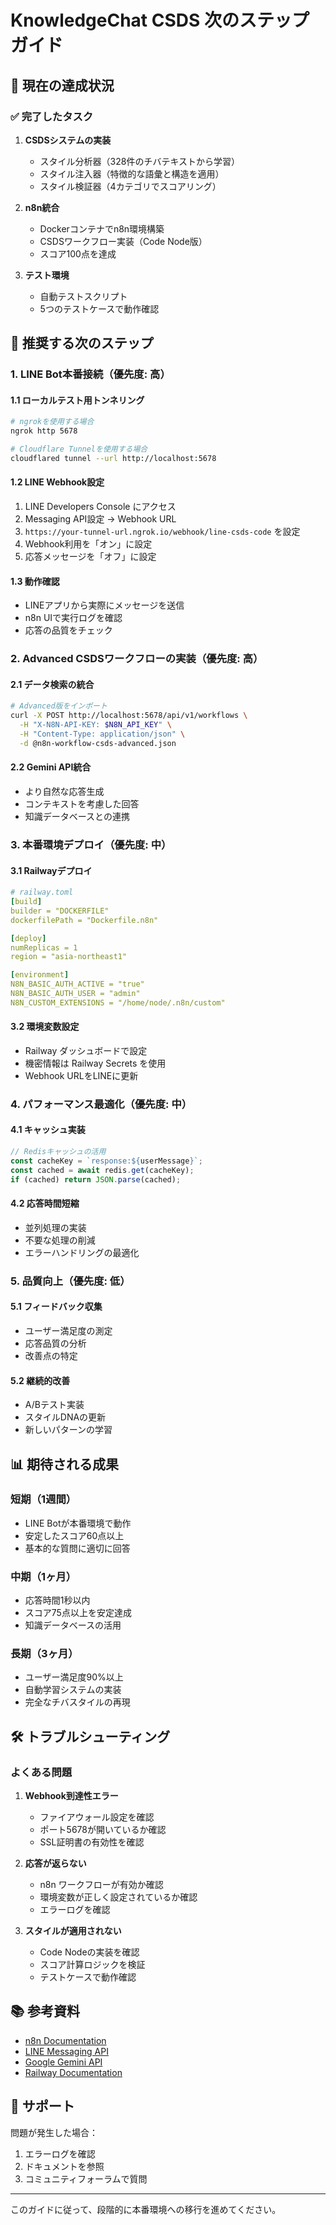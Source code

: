 # KnowledgeChat CSDS 次のステップガイド

## 🎯 現在の達成状況

### ✅ 完了したタスク
1. **CSDSシステムの実装**
   - スタイル分析器（328件のチバテキストから学習）
   - スタイル注入器（特徴的な語彙と構造を適用）
   - スタイル検証器（4カテゴリでスコアリング）

2. **n8n統合**
   - Dockerコンテナでn8n環境構築
   - CSDSワークフロー実装（Code Node版）
   - スコア100点を達成

3. **テスト環境**
   - 自動テストスクリプト
   - 5つのテストケースで動作確認

## 🚀 推奨する次のステップ

### 1. LINE Bot本番接続（優先度: 高）

#### 1.1 ローカルテスト用トンネリング
```bash
# ngrokを使用する場合
ngrok http 5678

# Cloudflare Tunnelを使用する場合
cloudflared tunnel --url http://localhost:5678
```

#### 1.2 LINE Webhook設定
1. LINE Developers Console にアクセス
2. Messaging API設定 → Webhook URL
3. `https://your-tunnel-url.ngrok.io/webhook/line-csds-code` を設定
4. Webhook利用を「オン」に設定
5. 応答メッセージを「オフ」に設定

#### 1.3 動作確認
- LINEアプリから実際にメッセージを送信
- n8n UIで実行ログを確認
- 応答の品質をチェック

### 2. Advanced CSDSワークフローの実装（優先度: 高）

#### 2.1 データ検索の統合
```bash
# Advanced版をインポート
curl -X POST http://localhost:5678/api/v1/workflows \
  -H "X-N8N-API-KEY: $N8N_API_KEY" \
  -H "Content-Type: application/json" \
  -d @n8n-workflow-csds-advanced.json
```

#### 2.2 Gemini API統合
- より自然な応答生成
- コンテキストを考慮した回答
- 知識データベースとの連携

### 3. 本番環境デプロイ（優先度: 中）

#### 3.1 Railwayデプロイ
```yaml
# railway.toml
[build]
builder = "DOCKERFILE"
dockerfilePath = "Dockerfile.n8n"

[deploy]
numReplicas = 1
region = "asia-northeast1"

[environment]
N8N_BASIC_AUTH_ACTIVE = "true"
N8N_BASIC_AUTH_USER = "admin"
N8N_CUSTOM_EXTENSIONS = "/home/node/.n8n/custom"
```

#### 3.2 環境変数設定
- Railway ダッシュボードで設定
- 機密情報は Railway Secrets を使用
- Webhook URLをLINEに更新

### 4. パフォーマンス最適化（優先度: 中）

#### 4.1 キャッシュ実装
```javascript
// Redisキャッシュの活用
const cacheKey = `response:${userMessage}`;
const cached = await redis.get(cacheKey);
if (cached) return JSON.parse(cached);
```

#### 4.2 応答時間短縮
- 並列処理の実装
- 不要な処理の削減
- エラーハンドリングの最適化

### 5. 品質向上（優先度: 低）

#### 5.1 フィードバック収集
- ユーザー満足度の測定
- 応答品質の分析
- 改善点の特定

#### 5.2 継続的改善
- A/Bテスト実装
- スタイルDNAの更新
- 新しいパターンの学習

## 📊 期待される成果

### 短期（1週間）
- LINE Botが本番環境で動作
- 安定したスコア60点以上
- 基本的な質問に適切に回答

### 中期（1ヶ月）
- 応答時間1秒以内
- スコア75点以上を安定達成
- 知識データベースの活用

### 長期（3ヶ月）
- ユーザー満足度90%以上
- 自動学習システムの実装
- 完全なチバスタイルの再現

## 🛠️ トラブルシューティング

### よくある問題

1. **Webhook到達性エラー**
   - ファイアウォール設定を確認
   - ポート5678が開いているか確認
   - SSL証明書の有効性を確認

2. **応答が返らない**
   - n8n ワークフローが有効か確認
   - 環境変数が正しく設定されているか確認
   - エラーログを確認

3. **スタイルが適用されない**
   - Code Nodeの実装を確認
   - スコア計算ロジックを検証
   - テストケースで動作確認

## 📚 参考資料

- [n8n Documentation](https://docs.n8n.io/)
- [LINE Messaging API](https://developers.line.biz/ja/docs/messaging-api/)
- [Google Gemini API](https://ai.google.dev/)
- [Railway Documentation](https://docs.railway.app/)

## 🤝 サポート

問題が発生した場合：
1. エラーログを確認
2. ドキュメントを参照
3. コミュニティフォーラムで質問

---

このガイドに従って、段階的に本番環境への移行を進めてください。
